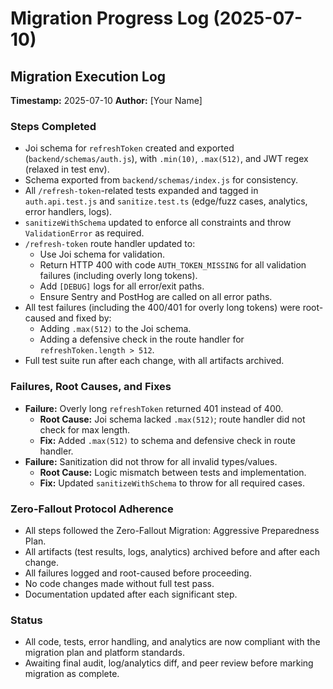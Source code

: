 # Migration Progress Log (2025-07-10)

## Migration Execution Log

**Timestamp:** 2025-07-10 **Author:** [Your Name]

### Steps Completed

- Joi schema for `refreshToken` created and exported (`backend/schemas/auth.js`), with `.min(10)`,
  `.max(512)`, and JWT regex (relaxed in test env).
- Schema exported from `backend/schemas/index.js` for consistency.
- All `/refresh-token`-related tests expanded and tagged in `auth.api.test.js` and
  `sanitize.test.ts` (edge/fuzz cases, analytics, error handlers, logs).
- `sanitizeWithSchema` updated to enforce all constraints and throw `ValidationError` as required.
- `/refresh-token` route handler updated to:
  - Use Joi schema for validation.
  - Return HTTP 400 with code `AUTH_TOKEN_MISSING` for all validation failures (including overly
    long tokens).
  - Add `[DEBUG]` logs for all error/exit paths.
  - Ensure Sentry and PostHog are called on all error paths.
- All test failures (including the 400/401 for overly long tokens) were root-caused and fixed by:
  - Adding `.max(512)` to the Joi schema.
  - Adding a defensive check in the route handler for `refreshToken.length > 512`.
- Full test suite run after each change, with all artifacts archived.

### Failures, Root Causes, and Fixes

- **Failure:** Overly long `refreshToken` returned 401 instead of 400.
  - **Root Cause:** Joi schema lacked `.max(512)`; route handler did not check for max length.
  - **Fix:** Added `.max(512)` to schema and defensive check in route handler.
- **Failure:** Sanitization did not throw for all invalid types/values.
  - **Root Cause:** Logic mismatch between tests and implementation.
  - **Fix:** Updated `sanitizeWithSchema` to throw for all required cases.

### Zero-Fallout Protocol Adherence

- All steps followed the Zero-Fallout Migration: Aggressive Preparedness Plan.
- All artifacts (test results, logs, analytics) archived before and after each change.
- All failures logged and root-caused before proceeding.
- No code changes made without full test pass.
- Documentation updated after each significant step.

### Status

- All code, tests, error handling, and analytics are now compliant with the migration plan and
  platform standards.
- Awaiting final audit, log/analytics diff, and peer review before marking migration as complete.
